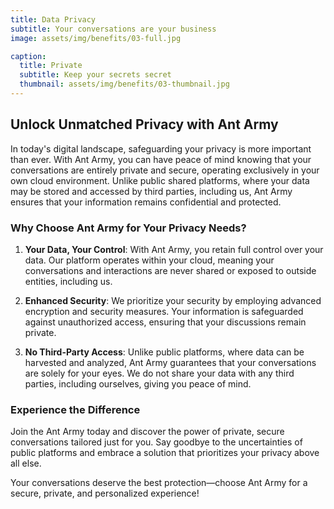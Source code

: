 ```yaml
---
title: Data Privacy
subtitle: Your conversations are your business
image: assets/img/benefits/03-full.jpg

caption:
  title: Private
  subtitle: Keep your secrets secret
  thumbnail: assets/img/benefits/03-thumbnail.jpg
---
```

## Unlock Unmatched Privacy with Ant Army

In today's digital landscape, safeguarding your privacy is more important than ever. With Ant Army, you can have peace of mind knowing that your conversations are entirely private and secure, operating exclusively in your own cloud environment. Unlike public shared platforms, where your data may be stored and accessed by third parties, including us, Ant Army ensures that your information remains confidential and protected.

### Why Choose Ant Army for Your Privacy Needs?

1. **Your Data, Your Control**: With Ant Army, you retain full control over your data. Our platform operates within your cloud, meaning your conversations and interactions are never shared or exposed to outside entities, including us.

2. **Enhanced Security**: We prioritize your security by employing advanced encryption and security measures. Your information is safeguarded against unauthorized access, ensuring that your discussions remain private.

3. **No Third-Party Access**: Unlike public platforms, where data can be harvested and analyzed, Ant Army guarantees that your conversations are solely for your eyes. We do not share your data with any third parties, including ourselves, giving you peace of mind.

### Experience the Difference

Join the Ant Army today and discover the power of private, secure conversations tailored just for you. Say goodbye to the uncertainties of public platforms and embrace a solution that prioritizes your privacy above all else.

Your conversations deserve the best protection—choose Ant Army for a secure, private, and personalized experience!
